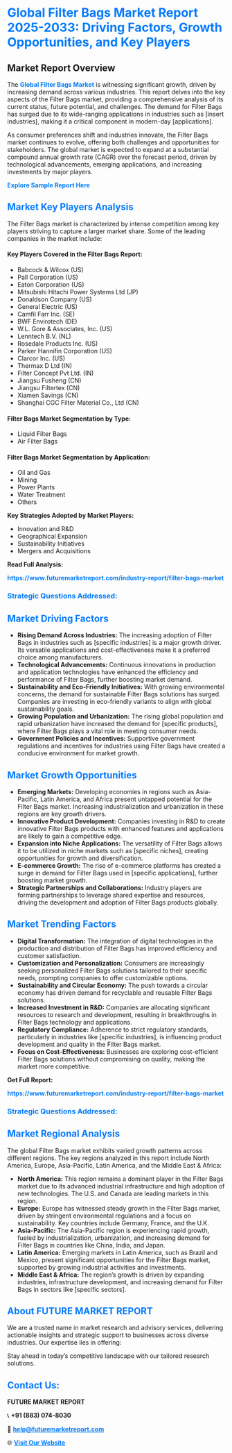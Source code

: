 <h1 style="color: #007BFF;">Global Filter Bags Market Report 2025-2033: Driving Factors, Growth Opportunities, and Key Players</h1>

<section id="overview">
<h2>Market Report Overview</h2>
<p>The <a href="https://www.futuremarketreport.com/industry-report/filter-bags-market" style="color: #007BFF; text-decoration: none;"><strong>Global Filter Bags Market</strong></a> is witnessing significant growth, driven by increasing demand across various industries. This report delves into the key aspects of the Filter Bags market, providing a comprehensive analysis of its current status, future potential, and challenges. The demand for Filter Bags has surged due to its wide-ranging applications in industries such as [insert industries], making it a critical component in modern-day [applications].</p>
<p>As consumer preferences shift and industries innovate, the Filter Bags market continues to evolve, offering both challenges and opportunities for stakeholders. The global market is expected to expand at a substantial compound annual growth rate (CAGR) over the forecast period, driven by technological advancements, emerging applications, and increasing investments by major players.</p>
</section>

<section id="overview">
<p><a href="https://www.futuremarketreport.com/request-sample/reportId=57656" style="color: #007BFF; text-decoration: none;"><strong>Explore Sample Report Here</strong></a></p>
</section>

<section id="key-players">
<h2 style="color: #007BFF;">Market Key Players Analysis</h2>
<p>The Filter Bags market is characterized by intense competition among key players striving to capture a larger market share. Some of the leading companies in the market include:</p>
<h4>Key Players Covered in the Filter Bags Report:</h4>
<ul><li>Babcock &amp; Wilcox (US)</li><li>Pall Corporation (US)</li><li>Eaton Corporation (US)</li><li>Mitsubishi Hitachi Power Systems Ltd (JP)</li><li>Donaldson Company (US)</li><li>General Electric (US)</li><li>Camfil Farr Inc. (SE)</li><li>BWF Envirotech (DE)</li><li>W.L. Gore &amp; Associates, Inc. (US)</li><li>Lenntech B.V. (NL)</li><li>Rosedale Products Inc. (US)</li><li>Parker Hannifin Corporation (US)</li><li>Clarcor Inc. (US)</li><li>Thermax D Ltd (IN)</li><li>Filter Concept Pvt Ltd. (IN)</li><li>Jiangsu Fusheng (CN)</li><li>Jiangsu Filtertex (CN)</li><li>Xiamen Savings (CN)</li><li>Shanghai CGC Filter Material Co., Ltd (CN)</li></ul>
<h4>Filter Bags Market Segmentation by Type:</h4>
<ul><li>Liquid Filter Bags</li><li>Air Filter Bags</li></ul>

<h4>Filter Bags Market Segmentation by Application:</h4>
<ul><li>Oil and Gas</li><li>Mining</li><li>Power Plants</li><li>Water Treatment</li><li>Others</li></ul>
<p><strong>Key Strategies Adopted by Market Players:</strong></p>
<ul>
<li>Innovation and R&D</li>
<li>Geographical Expansion</li>
<li>Sustainability Initiatives</li>
<li>Mergers and Acquisitions</li>
</ul>
</section>

<section>
<p><strong>Read Full Analysis: </strong></p><a href="https://www.futuremarketreport.com/industry-report/filter-bags-market" style="color: #007BFF; text-decoration: none;"><strong>https://www.futuremarketreport.com/industry-report/filter-bags-market</strong></a>
<h3 style="color: #007BFF;">Strategic Questions Addressed:</h3>
</section>

<section id="driving-factors">
<h2 style="color: #007BFF;">Market Driving Factors</h2>
<ul>
<li><strong>Rising Demand Across Industries:</strong> The increasing adoption of Filter Bags in industries such as [specific industries] is a major growth driver. Its versatile applications and cost-effectiveness make it a preferred choice among manufacturers.</li>
<li><strong>Technological Advancements:</strong> Continuous innovations in production and application technologies have enhanced the efficiency and performance of Filter Bags, further boosting market demand.</li>
<li><strong>Sustainability and Eco-Friendly Initiatives:</strong> With growing environmental concerns, the demand for sustainable Filter Bags solutions has surged. Companies are investing in eco-friendly variants to align with global sustainability goals.</li>
<li><strong>Growing Population and Urbanization:</strong> The rising global population and rapid urbanization have increased the demand for [specific products], where Filter Bags plays a vital role in meeting consumer needs.</li>
<li><strong>Government Policies and Incentives:</strong> Supportive government regulations and incentives for industries using Filter Bags have created a conducive environment for market growth.</li>
</ul>
</section>

<section id="growth-opportunities">
<h2 style="color: #007BFF;">Market Growth Opportunities</h2>
<ul>
<li><strong>Emerging Markets:</strong> Developing economies in regions such as Asia-Pacific, Latin America, and Africa present untapped potential for the Filter Bags market. Increasing industrialization and urbanization in these regions are key growth drivers.</li>
<li><strong>Innovative Product Development:</strong> Companies investing in R&D to create innovative Filter Bags products with enhanced features and applications are likely to gain a competitive edge.</li>
<li><strong>Expansion into Niche Applications:</strong> The versatility of Filter Bags allows it to be utilized in niche markets such as [specific niches], creating opportunities for growth and diversification.</li>
<li><strong>E-commerce Growth:</strong> The rise of e-commerce platforms has created a surge in demand for Filter Bags used in [specific applications], further boosting market growth.</li>
<li><strong>Strategic Partnerships and Collaborations:</strong> Industry players are forming partnerships to leverage shared expertise and resources, driving the development and adoption of Filter Bags products globally.</li>
</ul>
</section>

<section id="trending-factors">
<h2 style="color: #007BFF;">Market Trending Factors</h2>
<ul>
<li><strong>Digital Transformation:</strong> The integration of digital technologies in the production and distribution of Filter Bags has improved efficiency and customer satisfaction.</li>
<li><strong>Customization and Personalization:</strong> Consumers are increasingly seeking personalized Filter Bags solutions tailored to their specific needs, prompting companies to offer customizable options.</li>
<li><strong>Sustainability and Circular Economy:</strong> The push towards a circular economy has driven demand for recyclable and reusable Filter Bags solutions.</li>
<li><strong>Increased Investment in R&D:</strong> Companies are allocating significant resources to research and development, resulting in breakthroughs in Filter Bags technology and applications.</li>
<li><strong>Regulatory Compliance:</strong> Adherence to strict regulatory standards, particularly in industries like [specific industries], is influencing product development and quality in the Filter Bags market.</li>
<li><strong>Focus on Cost-Effectiveness:</strong> Businesses are exploring cost-efficient Filter Bags solutions without compromising on quality, making the market more competitive.</li>
</ul>
</section>

<section>
<p><strong>Get Full Report: </strong></p><a href="https://www.futuremarketreport.com/industry-report/filter-bags-market" style="color: #007BFF; text-decoration: none;"><strong>https://www.futuremarketreport.com/industry-report/filter-bags-market</strong></a>
<h3 style="color: #007BFF;">Strategic Questions Addressed:</h3>
</section>


<section id="regional-analysis">
<h2 style="color: #007BFF;">Market Regional Analysis</h2>
<p>The global Filter Bags market exhibits varied growth patterns across different regions. The key regions analyzed in this report include North America, Europe, Asia-Pacific, Latin America, and the Middle East & Africa:</p>
<ul>
<li><strong>North America:</strong> This region remains a dominant player in the Filter Bags market due to its advanced industrial infrastructure and high adoption of new technologies. The U.S. and Canada are leading markets in this region.</li>
<li><strong>Europe:</strong> Europe has witnessed steady growth in the Filter Bags market, driven by stringent environmental regulations and a focus on sustainability. Key countries include Germany, France, and the U.K.</li>
<li><strong>Asia-Pacific:</strong> The Asia-Pacific region is experiencing rapid growth, fueled by industrialization, urbanization, and increasing demand for Filter Bags in countries like China, India, and Japan.</li>
<li><strong>Latin America:</strong> Emerging markets in Latin America, such as Brazil and Mexico, present significant opportunities for the Filter Bags market, supported by growing industrial activities and investments.</li>
<li><strong>Middle East & Africa:</strong> The region’s growth is driven by expanding industries, infrastructure development, and increasing demand for Filter Bags in sectors like [specific sectors].</li>
</ul>
</section>

<footer>
<h2 style="color: #007BFF;">About FUTURE MARKET REPORT</h2>
<p>We are a trusted name in market research and advisory services, delivering actionable insights and strategic support to businesses across diverse industries. Our expertise lies in offering:</p>

<p>Stay ahead in today’s competitive landscape with our tailored research solutions.</p>

<h2 style="color: #007BFF;">Contact Us:</h2>
<p><strong>FUTURE MARKET REPORT</strong></p>
<p>📞 <strong>+91 (883) 074-8030</strong></p>
<p>📧 <strong><a href="mailto:help@futuremarketreport.com" style="color: #007BFF;">help@futuremarketreport.com</a></strong></p>
<p>🌐 <strong><a href="https://www.futuremarketreport.com/" style="color: #007BFF;">Visit Our Website</a></strong></p>
</footer>